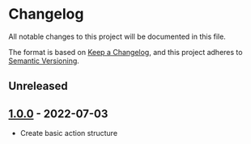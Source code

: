 # Changelog
All notable changes to this project will be documented in this file.

The format is based on [Keep a Changelog](https://keepachangelog.com/en/1.0.0/),
and this project adheres to [Semantic Versioning](https://semver.org/spec/v2.0.0.html).

## Unreleased

## [1.0.0] - 2022-07-03

- Create basic action structure

[Unreleased]: https://github.com/alejandromav/tinybird-action-push/compare/1.0.0...HEAD
<!-- [1.0.1]: https://github.com/alejandromav/tinybird-action-push/compare/1.0.0...1.0.1 -->
[1.0.0]: https://github.com/alejandromav/tinybird-action-push/tree/1.0.0
